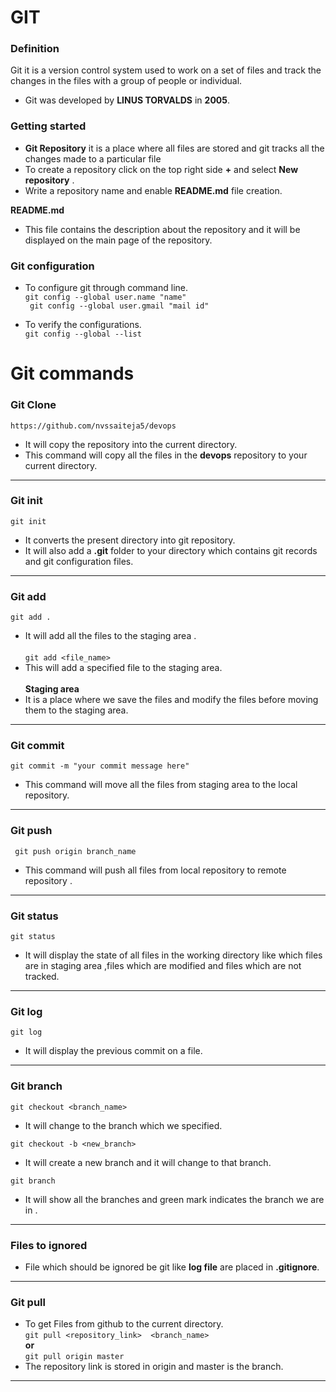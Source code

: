# GIT 
### **Definition**
Git it is a version control system used to work on a set of files and track the changes in the files with a group of people or individual.

* Git was developed by **LINUS TORVALDS** in **2005**.

### Getting started 
* **Git Repository** it is a place where all files are stored and  git tracks all the  changes made to a particular file 
* To create a repository click on the top right side **+** and select **New repository** .
* Write a repository name and enable **README.md** file creation.

**README.md**
* This file contains the description about the repository and it will be displayed on the main page of the repository.


### Git configuration
* To configure git through command line. <br/>
`git config --global user.name "name" `<br/>
` git config --global user.gmail "mail id"` <br/>

* To verify the configurations.  <br/>
`git config --global --list`


# **Git commands** 
### **Git Clone** 

`https://github.com/nvssaiteja5/devops` <br/>
* It will copy the repository into the current directory.
* This command will copy all the files in the **devops** repository to your current directory.
***
###  Git  init 

`git init ` <br/>
* It converts the present directory into git repository. <br/>
* It will also  add a **.git** folder to your directory  which contains git records and git configuration files.

***
### Git add
`git add .`  <br/> 
* It will add all the files to the staging area . <br/> <br/>
`git add <file_name>` 
* This will add a specified file to the staging area. <br/> <br/> 
 **Staging area**  <br/>
* It is a place where we save the files and modify the files
 before moving them to  the staging area.
 
 ***
 ### Git commit
 `git commit -m "your commit message here"` <br/>
 * This command will move all the files  from staging area to the local repository.
 
 ***
 ### Git push
 
` git push origin branch_name`
 * This command will push all files from local repository to remote repository .
 
 ***
 ### Git status
 `git status`
 * It will display the state of all files in the working directory like which files are in staging area ,files which are modified and files which are not tracked.
 
 
 ***
 ### Git log 
 `git log `
 * It will display the previous commit on a file.
 
 *** 
 ### Git branch 
 `git checkout <branch_name>`
 * It will change to  the branch which we specified.
 
`git checkout -b <new_branch>` 
* It will create a new branch and it will change to that branch.

`git branch`  
* It will show all the branches and green mark indicates the branch we are in .

***
### Files to ignored 
* File which should be ignored be git like **log file** are placed in **.gitignore**.

***
### Git pull
* To get Files from github to the current directory. <br/>
`git pull <repository_link>  <branch_name>`<br/>
**or**<br/>
`git pull origin master`
* The repository link is stored in origin and master is the branch.

***

